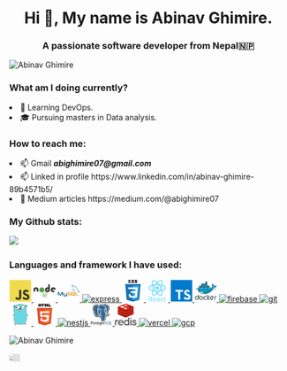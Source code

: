<h1 align="center">Hi 👋, My name is Abinav Ghimire.</h1>
<h3 align="center">A passionate software developer from Nepal🇳🇵 </h3>
<p align="left"> <img src="https://komarev.com/ghpvc/?username=abinav-07&label=Profile%20views&color=0e75b6&style=flat" alt="Abinav Ghimire" /> </p>
<h3 align="left">What am I doing currently?</h3>
<li> 🌱 Learning DevOps.</li>
<li> 🎓 Pursuing masters in Data analysis.</li>
<h3> How to reach me:</h3>
<li>📫 Gmail <strong><em>abighimire07@gmail.com</em></strong></li>
<li>📫 Linked in profile https://www.linkedin.com/in/abinav-ghimire-89b4571b5/</li> 
<li> 📝 Medium articles https://medium.com/@abighimire07</li>
<h3 align="left"> My Github stats:</h3>
<a href="http://www.github.com/abinav-07"><img src="https://github-readme-streak-stats.herokuapp.com/?user=abinav-07&stroke=84cc16&background=0f172a&sideNums=84cc16&sideLabels=84cc16&dates=84cc16&hide_border=true" /></a>
<h3 align="left">Languages and framework I have used:</h3>
<p align="left">
<a href="https://developer.mozilla.org/en-US/docs/Web/JavaScript" target="_blank" rel="noreferrer"> <img src="https://raw.githubusercontent.com/devicons/devicon/master/icons/javascript/javascript-original.svg" alt="javascript" width="40" height="40"/> </a><a href="https://nodejs.org" target="_blank" rel="noreferrer"> <img src="https://raw.githubusercontent.com/devicons/devicon/master/icons/nodejs/nodejs-original-wordmark.svg" alt="nodejs" width="40" height="40"/> </a> <a href="https://www.mysql.com/" target="_blank" rel="noreferrer"> <img src="https://raw.githubusercontent.com/devicons/devicon/master/icons/mysql/mysql-original-wordmark.svg" alt="mysql" width="40" height="40"/> </a> <a href="https://expressjs.com" target="_blank" rel="noreferrer"> <img src="https://github.com/abinav-07/abinav-07/assets/51688803/992d3ddf-69d9-41ee-9f4b-c4324367bbbe" alt="express" width="40" height="40"/> </a> <a href="https://www.w3schools.com/css/" target="_blank" rel="noreferrer"> <img src="https://raw.githubusercontent.com/devicons/devicon/master/icons/css3/css3-original-wordmark.svg" alt="css3" width="40" height="40"/> </a><a href="https://reactjs.org/" target="_blank" rel="noreferrer"> <img src="https://raw.githubusercontent.com/devicons/devicon/master/icons/react/react-original-wordmark.svg" alt="react" width="40" height="40"/> </a> <a href="https://www.typescriptlang.org/" target="_blank" rel="noreferrer"> <img src="https://raw.githubusercontent.com/devicons/devicon/master/icons/typescript/typescript-original.svg" alt="typescript" width="40" height="40"/> </a> <a href="https://www.docker.com/" target="_blank" rel="noreferrer"> <img src="https://raw.githubusercontent.com/devicons/devicon/master/icons/docker/docker-original-wordmark.svg" alt="docker" width="40" height="40"/> </a> <a href="https://firebase.google.com/" target="_blank" rel="noreferrer"> <img src="https://www.vectorlogo.zone/logos/firebase/firebase-icon.svg" alt="firebase" width="40" height="40"/> </a> <a href="https://git-scm.com/" target="_blank" rel="noreferrer"> <img src="https://www.vectorlogo.zone/logos/git-scm/git-scm-icon.svg" alt="git" width="40" height="40"/> </a> <a href="https://golang.org" target="_blank" rel="noreferrer"> <img src="https://raw.githubusercontent.com/devicons/devicon/master/icons/go/go-original.svg" alt="go" width="40" height="40"/> </a> <a href="https://www.w3.org/html/" target="_blank" rel="noreferrer"> <img src="https://raw.githubusercontent.com/devicons/devicon/master/icons/html5/html5-original-wordmark.svg" alt="html5" width="40" height="40"/> </a><a href="https://nestjs.com/" target="_blank" rel="noreferrer"> <img src="https://github.com/abinav-07/abinav-07/assets/51688803/4b897715-cced-4238-a868-dc792edcf08d" alt="nestjs" width="40" height="40"/> </a><a href="https://www.postgresql.org" target="_blank" rel="noreferrer"> <img src="https://raw.githubusercontent.com/devicons/devicon/master/icons/postgresql/postgresql-original-wordmark.svg" alt="postgresql" width="40" height="40"/> </a><a href="https://redis.io" target="_blank" rel="noreferrer"> <img src="https://raw.githubusercontent.com/devicons/devicon/master/icons/redis/redis-original-wordmark.svg" alt="redis" width="40" height="40"/> </a> </a><a href="https://vercel.com/" target="_blank" rel="noreferrer"> <img src="https://github.com/abinav-07/abinav-07/assets/51688803/1fc49eb7-b553-4e27-9d4a-1f16ff9627fd" alt="vercel" width="40" height="40"/> </a><a href="https://cloud.google.com/?hl=en" target="_blank" rel="noreferrer"> <img src="https://github.com/abinav-07/abinav-07/assets/51688803/86a54d03-05c2-40f5-921e-ffd4a430c4c5" alt="gcp" width="40" height="40"/> </a> </p>

<p><img align="center" src="https://github-readme-stats.vercel.app/api/top-langs?username=abinav-07&show_icons=true&locale=en&layout=compact" alt="Abinav Ghimire" /></p>
👆🏼

